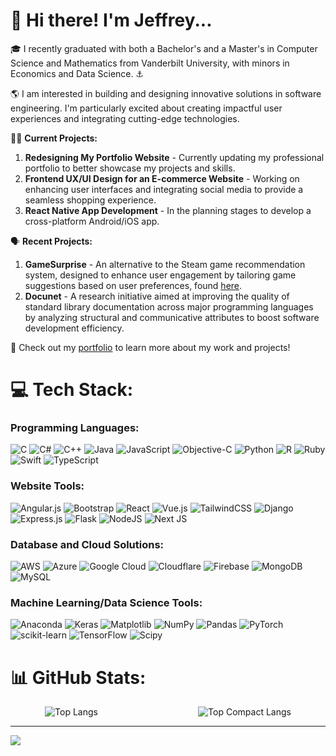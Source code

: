 # 🚀 Hi there! I'm Jeffrey...

🎓 I recently graduated with both a Bachelor's and a Master's in Computer Science and Mathematics from Vanderbilt University, with minors in Economics and Data Science. ⚓

🌎 I am interested in building and designing innovative solutions in software engineering. I'm particularly excited about creating impactful user experiences and integrating cutting-edge technologies.

🧑‍💻 **Current Projects:**
1. **Redesigning My Portfolio Website** - Currently updating my professional portfolio to better showcase my projects and skills.
2. **Frontend UX/UI Design for an E-commerce Website** - Working on enhancing user interfaces and integrating social media to provide a seamless shopping experience.
3. **React Native App Development** - In the planning stages to develop a cross-platform Android/iOS app. 

🗣️ **Recent Projects:**
1. **GameSurprise** - An alternative to the Steam game recommendation system, designed to enhance user engagement by tailoring game suggestions based on user preferences, found [here](https://gamesouprise.com/).
2. **Docunet** - A research initiative aimed at improving the quality of standard library documentation across major programming languages by analyzing structural and communicative attributes to boost software development efficiency.

🌱 Check out my [portfolio](https://ninjasafd.github.io) to learn more about my work and projects!



# 💻 Tech Stack:

### Programming Languages:
![C](https://img.shields.io/badge/c-%2300599C.svg?style=flat&logo=c&logoColor=white)
![C#](https://img.shields.io/badge/c%23-%23239120.svg?style=flat&logo=csharp&logoColor=white)
![C++](https://img.shields.io/badge/c++-%2300599C.svg?style=flat&logo=c%2B%2B&logoColor=white)
![Java](https://img.shields.io/badge/java-%23ED8B00.svg?style=flat&logo=openjdk&logoColor=white)
![JavaScript](https://img.shields.io/badge/javascript-%23323330.svg?style=flat&logo=javascript&logoColor=%23F7DF1E)
![Objective-C](https://img.shields.io/badge/OBJECTIVE--C-%233A95E3.svg?style=flat&logo=apple&logoColor=white)
![Python](https://img.shields.io/badge/python-3670A0?style=flat&logo=python&logoColor=ffdd54)
![R](https://img.shields.io/badge/r-%23276DC3.svg?style=flat&logo=r&logoColor=white)
![Ruby](https://img.shields.io/badge/ruby-%23CC342D.svg?style=flat&logo=ruby&logoColor=white)
![Swift](https://img.shields.io/badge/swift-F54A2A?style=flat&logo=swift&logoColor=white)
![TypeScript](https://img.shields.io/badge/typescript-%23007ACC.svg?style=flat&logo=typescript&logoColor=white)

### Website Tools:
![Angular.js](https://img.shields.io/badge/angular.js-%23E23237.svg?style=flat&logo=angularjs&logoColor=white)
![Bootstrap](https://img.shields.io/badge/bootstrap-%238511FA.svg?style=flat&logo=bootstrap&logoColor=white)
![React](https://img.shields.io/badge/react-%2320232a.svg?style=flat&logo=react&logoColor=%2361DAFB)
![Vue.js](https://img.shields.io/badge/vue.js-%2335495e.svg?style=flat&logo=vuedotjs&logoColor=%234FC08D)
![TailwindCSS](https://img.shields.io/badge/tailwindcss-%2338B2AC.svg?style=flat&logo=tailwind-css&logoColor=white)
![Django](https://img.shields.io/badge/django-%23092E20.svg?style=flat&logo=django&logoColor=white)
![Express.js](https://img.shields.io/badge/express.js-%23404d59.svg?style=flat&logo=express&logoColor=%2361DAFB)
![Flask](https://img.shields.io/badge/flask-%23000.svg?style=flat&logo=flask&logoColor=white)
![NodeJS](https://img.shields.io/badge/node.js-6DA55F?style=flat&logo=node.js&logoColor=white)
![Next JS](https://img.shields.io/badge/Next-black?style=flat&logo=next.js&logoColor=white)

### Database and Cloud Solutions:
![AWS](https://img.shields.io/badge/AWS-%23FF9900.svg?style=flat&logo=amazon-aws&logoColor=white)
![Azure](https://img.shields.io/badge/azure-%230072C6.svg?style=flat&logo=microsoftazure&logoColor=white)
![Google Cloud](https://img.shields.io/badge/GoogleCloud-%234285F4.svg?style=flat&logo=google-cloud&logoColor=white)
![Cloudflare](https://img.shields.io/badge/Cloudflare-F38020?style=flat&logo=Cloudflare&logoColor=white)
![Firebase](https://img.shields.io/badge/firebase-%23039BE5.svg?style=flat&logo=firebase)
![MongoDB](https://img.shields.io/badge/MongoDB-%234ea94b.svg?style=flat&logo=mongodb&logoColor=white)
![MySQL](https://img.shields.io/badge/mysql-4479A1.svg?style=flat&logo=mysql&logoColor=white)

### Machine Learning/Data Science Tools:
![Anaconda](https://img.shields.io/badge/Anaconda-%2344A833.svg?style=flat&logo=anaconda&logoColor=white)
![Keras](https://img.shields.io/badge/Keras-%23D00000.svg?style=flat&logo=Keras&logoColor=white)
![Matplotlib](https://img.shields.io/badge/Matplotlib-%23ffffff.svg?style=flat&logo=Matplotlib&logoColor=black)
![NumPy](https://img.shields.io/badge/numpy-%23013243.svg?style=flat&logo=numpy&logoColor=white)
![Pandas](https://img.shields.io/badge/pandas-%23150458.svg?style=flat&logo=pandas&logoColor=white)
![PyTorch](https://img.shields.io/badge/PyTorch-%23EE4C2C.svg?style=flat&logo=PyTorch&logoColor=white)
![scikit-learn](https://img.shields.io/badge/scikit--learn-%23F7931E.svg?style=flat&logo=scikit-learn&logoColor=white)
![TensorFlow](https://img.shields.io/badge/TensorFlow-%23FF6F00.svg?style=flat&logo=TensorFlow&logoColor=white)
![Scipy](https://img.shields.io/badge/SciPy-%230C55A5.svg?style=flat&logo=scipy&logoColor=white)


# 📊 GitHub Stats:

<div align="center" style="display: flex; justify-content: space-around; align-items: center; ; gap: 50px;">
<img src="https://github-readme-stats-delta-two-75.vercel.app/api/top-langs/?username=ninjasafd&hide=html,css&layout=donut-vertical&theme=dark" alt="Top Langs" />
<img src="https://github-readme-stats.vercel.app/api/top-langs/?username=ninjasafd&layout=compact&theme=dark&langs_count=10" alt="Top Compact Langs" />
</div>


---
[![](https://visitcount.itsvg.in/api?id=ninjasafd&icon=0&color=0)](https://visitcount.itsvg.in)

